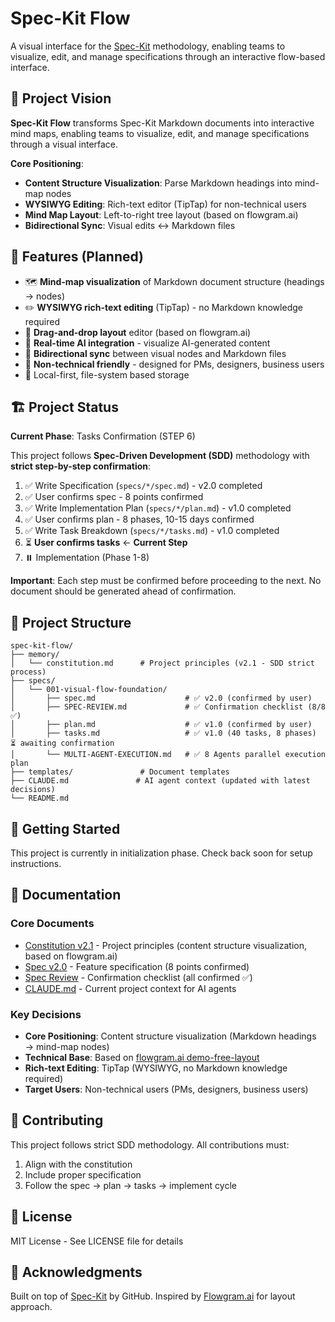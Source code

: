 # Spec-Kit Flow

A visual interface for the [Spec-Kit](https://github.com/github/spec-kit) methodology, enabling teams to visualize, edit, and manage specifications through an interactive flow-based interface.

## 🎯 Project Vision

**Spec-Kit Flow** transforms Spec-Kit Markdown documents into interactive mind maps, enabling teams to visualize, edit, and manage specifications through a visual interface.

**Core Positioning**: 
- **Content Structure Visualization**: Parse Markdown headings into mind-map nodes
- **WYSIWYG Editing**: Rich-text editor (TipTap) for non-technical users
- **Mind Map Layout**: Left-to-right tree layout (based on flowgram.ai)
- **Bidirectional Sync**: Visual edits ↔ Markdown files

## 🌟 Features (Planned)

- 🗺️ **Mind-map visualization** of Markdown document structure (headings → nodes)
- ✏️ **WYSIWYG rich-text editing** (TipTap) - no Markdown knowledge required
- 🎨 **Drag-and-drop layout** editor (based on flowgram.ai)
- 🤖 **Real-time AI integration** - visualize AI-generated content
- 🔄 **Bidirectional sync** between visual nodes and Markdown files
- 👥 **Non-technical friendly** - designed for PMs, designers, business users
- 📁 Local-first, file-system based storage

## 🏗️ Project Status

**Current Phase**: Tasks Confirmation (STEP 6)

This project follows **Spec-Driven Development (SDD)** methodology with **strict step-by-step confirmation**:

1. ✅ Write Specification (`specs/*/spec.md`) - v2.0 completed
2. ✅ User confirms spec - 8 points confirmed
3. ✅ Write Implementation Plan (`specs/*/plan.md`) - v1.0 completed
4. ✅ User confirms plan - 8 phases, 10-15 days confirmed
5. ✅ Write Task Breakdown (`specs/*/tasks.md`) - v1.0 completed
6. ⏳ **User confirms tasks** ← **Current Step**
7. ⏸️ Implementation (Phase 1-8)

**Important**: Each step must be confirmed before proceeding to the next. No document should be generated ahead of confirmation.

## 📁 Project Structure

```
spec-kit-flow/
├── memory/
│   └── constitution.md      # Project principles (v2.1 - SDD strict process)
├── specs/
│   └── 001-visual-flow-foundation/
│       ├── spec.md                    # ✅ v2.0 (confirmed by user)
│       ├── SPEC-REVIEW.md             # ✅ Confirmation checklist (8/8 ✅)
│       ├── plan.md                    # ✅ v1.0 (confirmed by user)
│       ├── tasks.md                   # ✅ v1.0 (40 tasks, 8 phases) ⏳ awaiting confirmation
│       └── MULTI-AGENT-EXECUTION.md   # ✅ 8 Agents parallel execution plan
├── templates/               # Document templates
├── CLAUDE.md               # AI agent context (updated with latest decisions)
└── README.md
```

## 🚀 Getting Started

This project is currently in initialization phase. Check back soon for setup instructions.

## 📖 Documentation

### Core Documents
- [Constitution v2.1](./memory/constitution.md) - Project principles (content structure visualization, based on flowgram.ai)
- [Spec v2.0](./specs/001-visual-flow-foundation/spec.md) - Feature specification (8 points confirmed)
- [Spec Review](./specs/001-visual-flow-foundation/SPEC-REVIEW.md) - Confirmation checklist (all confirmed ✅)
- [CLAUDE.md](./CLAUDE.md) - Current project context for AI agents

### Key Decisions
- **Core Positioning**: Content structure visualization (Markdown headings → mind-map nodes)
- **Technical Base**: Based on [flowgram.ai demo-free-layout](https://github.com/bytedance/flowgram.ai/tree/main/apps/demo-free-layout)
- **Rich-text Editing**: TipTap (WYSIWYG, no Markdown knowledge required)
- **Target Users**: Non-technical users (PMs, designers, business users)

## 🤝 Contributing

This project follows strict SDD methodology. All contributions must:
1. Align with the constitution
2. Include proper specification
3. Follow the spec → plan → tasks → implement cycle

## 📄 License

MIT License - See LICENSE file for details

## 🙏 Acknowledgments

Built on top of [Spec-Kit](https://github.com/github/spec-kit) by GitHub.
Inspired by [Flowgram.ai](https://github.com/bytedance/flowgram.ai) for layout approach.

